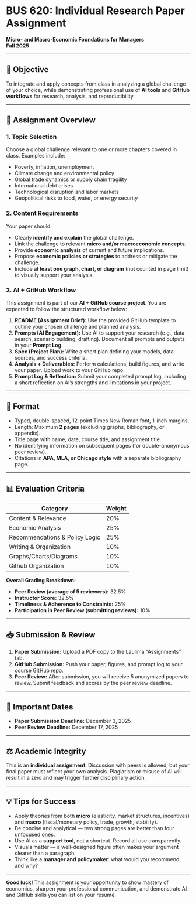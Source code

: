# BUS 620: Individual Research Paper Assignment  
**Micro- and Macro-Economic Foundations for Managers**  
**Fall 2025**  

---

## 🎯 Objective  
To integrate and apply concepts from class in analyzing a global challenge of your choice, while demonstrating professional use of **AI tools** and **GitHub workflows** for research, analysis, and reproducibility.  

---

## 📌 Assignment Overview  

### 1. Topic Selection  
Choose a global challenge relevant to one or more chapters covered in class. Examples include:  
- Poverty, inflation, unemployment  
- Climate change and environmental policy  
- Global trade dynamics or supply chain fragility  
- International debt crises  
- Technological disruption and labor markets  
- Geopolitical risks to food, water, or energy security  

### 2. Content Requirements  
Your paper should:  
- Clearly **identify and explain** the global challenge.  
- Link the challenge to relevant **micro and/or macroeconomic concepts**.  
- Provide **economic analysis** of current and future implications.  
- Propose **economic policies or strategies** to address or mitigate the challenge.  
- Include **at least one graph, chart, or diagram** (not counted in page limit) to visually support your analysis.  

### 3. AI + GitHub Workflow  
This assignment is part of our **AI + GitHub course project**. You are expected to follow the structured workflow below:  
1. **README (Assignment Brief):** Use the provided GitHub template to outline your chosen challenge and planned analysis.  
2. **Prompts (AI Engagement):** Use AI to support your research (e.g., data search, scenario building, drafting). Document all prompts and outputs in your **Prompt Log**.  
3. **Spec (Project Plan):** Write a short plan defining your models, data sources, and success criteria.  
4. **Analysis + Deliverables:** Perform calculations, build figures, and write your paper. Upload work to your GitHub repo.  
5. **Prompt Log & Reflection:** Submit your completed prompt log, including a short reflection on AI’s strengths and limitations in your project.  

---

## 📄 Format  
- Typed, double-spaced, 12-point Times New Roman font, 1-inch margins.  
- Length: Maximum **2 pages** (excluding graphs, bibliography, or appendix).  
- Title page with name, date, course title, and assignment title.  
- No identifying information on subsequent pages (for double-anonymous peer review).  
- Citations in **APA, MLA, or Chicago style** with a separate bibliography page.  

---

## 📊 Evaluation Criteria  

| Category                        | Weight |
|---------------------------------|--------|
| Content & Relevance             | 20%    |
| Economic Analysis               | 25%    |
| Recommendations & Policy Logic  | 25%    |
| Writing & Organization          | 10%    |
| Graphs/Charts/Diagrams          | 10%    |
| Github Organization             | 10%    |

**Overall Grading Breakdown:**  
- **Peer Review (average of 5 reviewers):** 32.5%  
- **Instructor Score:** 32.5%  
- **Timeliness & Adherence to Constraints:** 25%  
- **Participation in Peer Review (submitting reviews):** 10%  

---

## 📥 Submission & Review  
1. **Paper Submission:** Upload a PDF copy to the Laulima “Assignments” tab.  
2. **GitHub Submission:** Push your paper, figures, and prompt log to your course GitHub repo.  
3. **Peer Review:** After submission, you will receive 5 anonymized papers to review. Submit feedback and scores by the peer review deadline.  

---

## 📅 Important Dates  
- **Paper Submission Deadline:** December 3, 2025  
- **Peer Review Deadline:** December 17, 2025  

---

## ⚖ Academic Integrity  
This is an **individual assignment**. Discussion with peers is allowed, but your final paper must reflect your own analysis. Plagiarism or misuse of AI will result in a zero and may trigger further disciplinary action.  

---

## 💡 Tips for Success  
- Apply theories from both **micro** (elasticity, market structures, incentives) and **macro** (fiscal/monetary policy, trade, growth, stability).  
- Be concise and analytical — two strong pages are better than four unfocused ones.  
- Use AI as a **support tool**, not a shortcut. Record all use transparently.  
- Visuals matter — a well-designed figure often makes your argument clearer than a paragraph.  
- Think like a **manager and policymaker**: what would you recommend, and why?  

---

**Good luck!** This assignment is your opportunity to show mastery of economics, sharpen your professional communication, and demonstrate AI and GitHub skills you can list on your résumé.  
